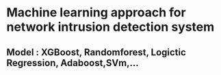 # Machine learning approach for network intrusion detection system 
## Model : XGBoost, Randomforest, Logictic Regression, Adaboost,SVm,...